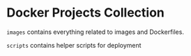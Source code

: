 Docker Projects Collection
==========================

`images` contains everything related to images and Dockerfiles.

`scripts` contains helper scripts for deployment

